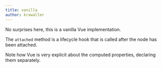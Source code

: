 ```yaml
---
title: vanilla
author: krawaller
---
```


No surprises here, this is a vanilla Vue implementation.

The `attached` method is a lifecycle hook that is called after the node has been attached.

Note how Vue is very explicit about the computed properties, declaring them separately. 